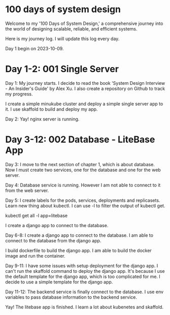 # 100 days of system design

Welcome to my '100 Days of System Design,' a comprehensive journey into the world of designing scalable, reliable, and efficient systems.

Here is my journey log. I will update this log every day.

Day 1 begin on 2023-10-09.

# Day 1-2: 001 Single Server

Day 1: My journey starts. I decide to read the book 'System Design Interview - An Insider's Guide' by Alex Xu. I also create a repository on Github to track my progress.

I create a simple minukube cluster and deploy a simple single server app to it. I use skaffold to build and deploy my app.

Day 2: Yay! nginx server is running.

# Day 3-12: 002 Database - LiteBase App

Day 3: I move to the next section of chapter 1, which is about database. Now I must create two services, one for the database and one for the web server.

Day 4: Database service is running. However I am not able to connect to it from the web server.

Day 5: I create labels for the pods, services, deployments and replicasets. Learn new thing about kubectl. I can use -l to filter the output of kubectl get.

kubectl get all -l app=litebase

I create a django app to connect to the database.

Day 6-8: I create a django app to connect to the database. I am able to connect to the database from the django app.

I build dockerfile to build the django app. I am able to build the docker image and run the container.

Day 9-11: I have some issues with setup deployment for the django app. I can't run the skaffold command to deploy the django app. It's because I use the default template for the django app, which is too complicated for me. I decide to use a simple template for the django app.

Day 11-12: The backend service is finally connect to the database. I use env variables to pass database information to the backend service.

Yay! The litebase app is finished. I learn a lot about kubenetes and skaffold.
